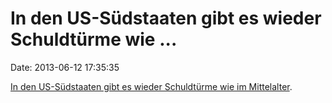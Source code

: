 In den US-Südstaaten gibt es wieder Schuldtürme wie \...
========================================================

Date: 2013-06-12 17:35:35

[In den US-Südstaaten gibt es wieder Schuldtürme wie im
Mittelalter](http://ml.spiegel.de/article.do?id=904042).
